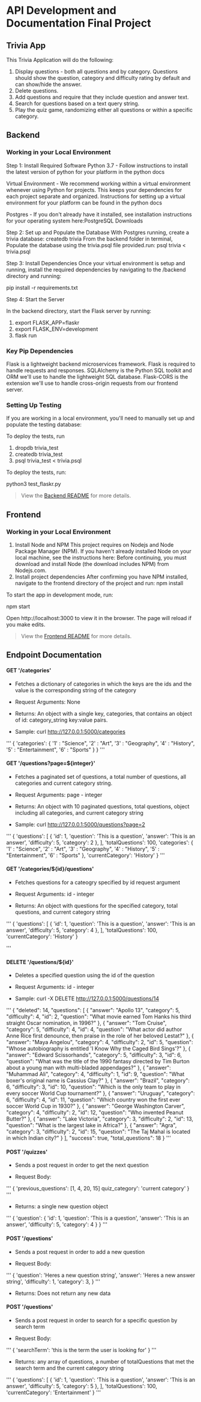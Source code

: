 # API Development and Documentation Final Project

## Trivia App

This Trivia Application will do the following:

1. Display questions - both all questions and by category. Questions should show the question, category and difficulty rating by default and can show/hide the answer.
2. Delete questions.
3. Add questions and require that they include question and answer text.
4. Search for questions based on a text query string.
5. Play the quiz game, randomizing either all questions or within a specific category.


## Backend

### Working in your Local Environment

Step 1: Install Required Software
Python 3.7 - Follow instructions to install the latest version of python for your platform in the python docs

Virtual Environment - We recommend working within a virtual environment whenever using Python for projects. This keeps your dependencies for each project separate and organized. Instructions for setting up a virtual environment for your platform can be found in the python docs

Postgres - If you don't already have it installed, see installation instructions for your operating system here:PostgreSQL Downloads

Step 2: Set up and Populate the Database
With Postgres running, create a trivia database:
createdb trivia
From the backend folder in terminal, Populate the database using the trivia.psql file provided.run:
psql trivia < trivia.psql

Step 3: Install Dependencies
Once your virtual environment is setup and running, install the required dependencies by navigating to the /backend directory and running:

pip install -r requirements.txt

Step 4: Start the Server

In the backend directory, start the Flask server by running:

1. export FLASK_APP=flaskr
2. export FLASK_ENV=development
3. flask run

### Key Pip Dependencies
Flask is a lightweight backend microservices framework. Flask is required to handle requests and responses.
SQLAlchemy is the Python SQL toolkit and ORM we'll use to handle the lightweight SQL database.
Flask-CORS is the extension we'll use to handle cross-origin requests from our frontend server.

### Setting Up Testing

If you are working in a local environment, you'll need to manually set up and populate the testing database:

To deploy the tests, run

1. dropdb trivia_test
2. createdb trivia_test
3. psql trivia_test < trivia.psql

To deploy the tests, run:

python3 test_flaskr.py

> View the [Backend README](./backend/README.md) for more details.

## Frontend

### Working in your Local Environment
1. Install Node and NPM This project requires on Nodejs and Node Package Manager (NPM). If you haven't already installed Node on your local machine, see the instructions here: Before continuing, you must download and install Node (the download includes NPM) from Nodejs.com.
2. Install project dependencies After confirming you have NPM installed, navigate to the frontend directory of the project and run:
npm install

To start the app in development mode, run:

npm start

Open http://localhost:3000 to view it in the browser. The page will reload if you make edits.

> View the [Frontend README](./frontend/README.md) for more details.

## Endpoint Documentation

#### GET '/categories'

- Fetches a dictionary of categories in which the keys are the ids and the value is the corresponding string of the category

- Request Arguments: None

- Returns: An object with a single key, categories, that contains an object of id: category_string key:value pairs.

- Sample: curl http://127.0.0.1:5000/categories

'''
{
    'categories': { '1' : "Science",
    '2' : "Art",
    '3' : "Geography",
    '4' : "History",
    '5' : "Entertainment",
    '6' : "Sports" }
}
'''

#### GET '/questions?page=${integer}'

- Fetches a paginated set of questions, a total number of questions, all categories and current category string.

- Request Arguments: page - integer

- Returns: An object with 10 paginated questions, total questions, object including all categories, and current category string

- Sample: curl http://127.0.0.1:5000/questions?page=2

'''
{
    'questions': [
        {
            'id': 1,
            'question': 'This is a question',
            'answer': 'This is an answer',
            'difficulty': 5,
            'category': 2
        },
    ],
    'totalQuestions': 100,
    'categories': { '1' : "Science",
    '2' : "Art",
    '3' : "Geography",
    '4' : "History",
    '5' : "Entertainment",
    '6' : "Sports" },
    'currentCategory': 'History'
}
'''

#### GET '/categories/${id}/questions'

- Fetches questions for a cateogry specified by id request argument

- Request Arguments: id - integer

- Returns: An object with questions for the specified category, total questions, and current category string

'''
{
    'questions': [
        {
            'id': 1,
            'question': 'This is a question',
            'answer': 'This is an answer',
            'difficulty': 5,
            'category': 4
        },
    ],
    'totalQuestions': 100,
    'currentCategory': 'History'
}

'''

#### DELETE '/questions/${id}'

- Deletes a specified question using the id of the question

- Request Arguments: id - integer

- Sample: curl -X DELETE http://127.0.0.1:5000/questions/14

'''
{
  "deleted": 14,
  "questions": [
    {
      "answer": "Apollo 13",
      "category": 5,
      "difficulty": 4,
      "id": 2,
      "question": "What movie earned Tom Hanks his third straight Oscar nomination, in 1996?"
    },
    {
      "answer": "Tom Cruise",
      "category": 5,
      "difficulty": 4,
      "id": 4,
      "question": "What actor did author Anne Rice first denounce, then praise in the role of her beloved Lestat?"
    },
    {
      "answer": "Maya Angelou",
      "category": 4,
      "difficulty": 2,
      "id": 5,
      "question": "Whose autobiography is entitled 'I Know Why the Caged Bird Sings'?"
    },
    {
      "answer": "Edward Scissorhands",
      "category": 5,
      "difficulty": 3,
      "id": 6,
      "question": "What was the title of the 1990 fantasy directed by Tim Burton about a young man with multi-bladed appendages?"
    },
    {
      "answer": "Muhammad Ali",
      "category": 4,
      "difficulty": 1,
      "id": 9,
      "question": "What boxer's original name is Cassius Clay?"
    },
    {
      "answer": "Brazil",
      "category": 6,
      "difficulty": 3,
      "id": 10,
      "question": "Which is the only team to play in every soccer World Cup tournament?"
    },
    {
      "answer": "Uruguay",
      "category": 6,
      "difficulty": 4,
      "id": 11,
      "question": "Which country won the first ever soccer World Cup in 1930?"
    },
    {
      "answer": "George Washington Carver",
      "category": 4,
      "difficulty": 2,
      "id": 12,
      "question": "Who invented Peanut Butter?"
    },
    {
      "answer": "Lake Victoria",
      "category": 3,
      "difficulty": 2,
      "id": 13,
      "question": "What is the largest lake in Africa?"
    },
    {
      "answer": "Agra",
      "category": 3,
      "difficulty": 2,
      "id": 15,
      "question": "The Taj Mahal is located in which Indian city?"
    }
  ],
  "success": true,
  "total_questions": 18
}
'''

#### POST '/quizzes'

- Sends a post request in order to get the next question

- Request Body:

'''
{
    'previous_questions': [1, 4, 20, 15]
    quiz_category': 'current category'
 }
'''

- Returns: a single new question object

'''
{
    'question': {
        'id': 1,
        'question': 'This is a question',
        'answer': 'This is an answer',
        'difficulty': 5,
        'category': 4
    }
}
'''

#### POST '/questions'

- Sends a post request in order to add a new question

- Request Body:

'''
{
    'question':  'Heres a new question string',
    'answer':  'Heres a new answer string',
    'difficulty': 1,
    'category': 3,
}
'''

- Returns: Does not return any new data

#### POST '/questions'

- Sends a post request in order to search for a specific question by search term

- Request Body:

'''
{
    'searchTerm': 'this is the term the user is looking for'
}
'''

- Returns: any array of questions, a number of totalQuestions that met the search term and the current category string

'''
{
    'questions': [
        {
            'id': 1,
            'question': 'This is a question',
            'answer': 'This is an answer',
            'difficulty': 5,
            'category': 5
        },
    ],
    'totalQuestions': 100,
    'currentCategory': 'Entertainment'
}
'''
